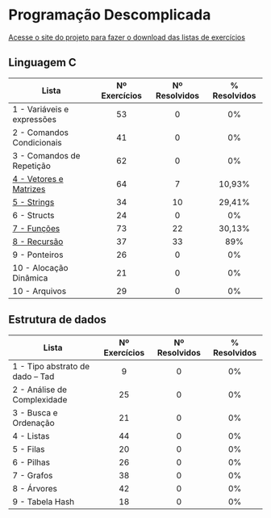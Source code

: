 # Programação Descomplicada

[Acesse o site do projeto para fazer o download das listas de exercícios](https://programacaodescomplicada.wordpress.com/complementar/)

## Linguagem C

| Lista        | Nº Exercícios  | Nº Resolvidos| % Resolvidos
| ------------- | :-----:| :-----: | :-----: |
| 1 - Variáveis e expressões |  53   | 0 |  0% | 
| 2 - Comandos Condicionais |  41   | 0 |  0% |
| 3 - Comandos de Repetição |  62   | 0 |  0% |
| [4 - Vetores e Matrizes](https://github.com/ThiagoInocencio/ProgramacaoDescomplicada/tree/master/Linguagem%20C/Lista%204%20-%20Vetores%20e%20Matrizes) |  64   | 7 |  10,93% |
| [5 - Strings](https://github.com/ThiagoInocencio/ProgramacaoDescomplicada/tree/master/Linguagem%20C/Lista%205%20-%20String) |  34   | 10 |  29,41% |
| 6 - Structs |  24   | 0 |  0% |
| [7 - Funções](https://github.com/ThiagoInocencio/ProgramacaoDescomplicada/tree/master/Linguagem%20C/Lista%207%20-%20Fun%C3%A7%C3%B5es) |  73   | 22 |  30,13% |
| [8 - Recursão](https://github.com/ThiagoInocencio/ProgramacaoDescomplicada/tree/master/Linguagem%20C/Lista%208%20-%20Recursao)| 37 | 33 |89% |
| 9 - Ponteiros |  26   | 0 |  0% |
| 10 - Alocação Dinâmica |  21  | 0 |  0% |
| 10 - Arquivos |  29   | 0 |  0% |

## Estrutura de dados


| Lista        | Nº Exercícios  | Nº Resolvidos| % Resolvidos
| ------------- | :-----:| :-----: | :-----: |
| 1 - Tipo abstrato de dado – Tad |  9   | 0 |  0% | 
| 2 - Análise de Complexidade | 25   | 0 |  0% |
| 3 - Busca e Ordenação |  21   | 0 |  0% |
| 4 - Listas |  44   | 0 |  0% |
| 5 - Filas |  20   | 0 |  0% |
| 6 - Pilhas |  26   | 0 |  0% |
| 7 - Grafos |  38   | 0 |  0% |
| 8 - Árvores |  42   | 0 |  0% |
| 9 - Tabela Hash |  18   | 0 |  0% |


